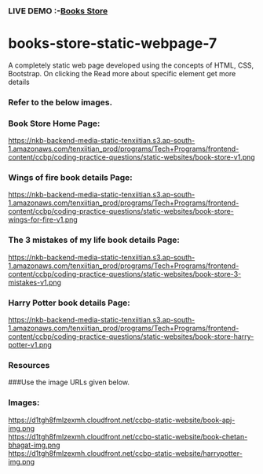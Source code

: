 ### LIVE DEMO :-<a href="https://staticbooksstor.ccbp.tech/">Books Store</a>
# books-store-static-webpage-7
A completely static web page developed using the concepts of HTML, CSS, Bootstrap. On clicking the Read more about specific element get more details 
### Refer to the below images.</br>
### Book Store Home Page:</br>
https://nkb-backend-media-static-tenxiitian.s3.ap-south-1.amazonaws.com/tenxiitian_prod/programs/Tech+Programs/frontend-content/ccbp/coding-practice-questions/static-websites/book-store-v1.png</br>
### Wings of fire book details Page:</br>
https://nkb-backend-media-static-tenxiitian.s3.ap-south-1.amazonaws.com/tenxiitian_prod/programs/Tech+Programs/frontend-content/ccbp/coding-practice-questions/static-websites/book-store-wings-for-fire-v1.png</br>
### The 3 mistakes of my life book details Page:</br>
https://nkb-backend-media-static-tenxiitian.s3.ap-south-1.amazonaws.com/tenxiitian_prod/programs/Tech+Programs/frontend-content/ccbp/coding-practice-questions/static-websites/book-store-3-mistakes-v1.png</br>
### Harry Potter book details Page:</br>
https://nkb-backend-media-static-tenxiitian.s3.ap-south-1.amazonaws.com/tenxiitian_prod/programs/Tech+Programs/frontend-content/ccbp/coding-practice-questions/static-websites/book-store-harry-potter-v1.png</br>

### Resources</br>
###Use the image URLs given below.</br>



### Images:</br>

https://d1tgh8fmlzexmh.cloudfront.net/ccbp-static-website/book-apj-img.png</br>
https://d1tgh8fmlzexmh.cloudfront.net/ccbp-static-website/book-chetan-bhagat-img.png</br>
https://d1tgh8fmlzexmh.cloudfront.net/ccbp-static-website/harrypotter-img.png</br>
